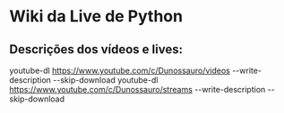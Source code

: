 # Wiki da Live de Python


## Descrições dos vídeos e lives:

youtube-dl https://www.youtube.com/c/Dunossauro/videos --write-description --skip-download
youtube-dl https://www.youtube.com/c/Dunossauro/streams --write-description --skip-download